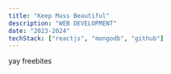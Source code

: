 ```yaml
---
title: "Keep Mass Beautiful"
description: "WEB DEVELOPMENT"
date: "2023-2024"
techStack: ["reactjs", "mongodb", "github"]
---
```


yay freebites